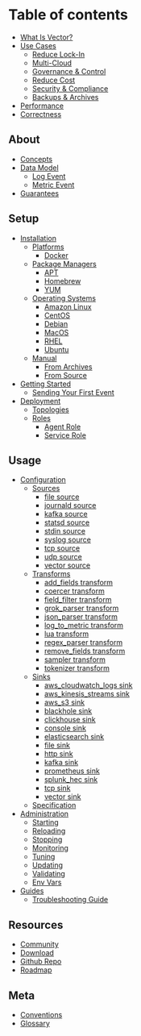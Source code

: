 # Table of contents

* [What Is Vector?](README.md)
* [Use Cases](use-cases/README.md)
  * [Reduce Lock-In](use-cases/lock-in.md)
  * [Multi-Cloud](use-cases/multi-cloud.md)
  * [Governance & Control](use-cases/governance.md)
  * [Reduce Cost](use-cases/cost.md)
  * [Security & Compliance](use-cases/security-and-compliance.md)
  * [Backups & Archives](use-cases/backups.md)
* [Performance](performance.md)
* [Correctness](correctness.md)

## About

* [Concepts](about/concepts.md)
* [Data Model](about/data-model/README.md)
  * [Log Event](about/data-model/log.md)
  * [Metric Event](about/data-model/metric.md)
* [Guarantees](about/guarantees.md)

## Setup

* [Installation](setup/installation/README.md)
  * [Platforms](setup/installation/platforms/README.md)
    * [Docker](setup/installation/platforms/docker.md)
  * [Package Managers](setup/installation/package-managers/README.md)
    * [APT](setup/installation/package-managers/apt.md)
    * [Homebrew](setup/installation/package-managers/homebrew.md)
    * [YUM](setup/installation/package-managers/yum.md)
  * [Operating Systems](setup/installation/operating-systems/README.md)
    * [Amazon Linux](setup/installation/operating-systems/amazon-linux.md)
    * [CentOS](setup/installation/operating-systems/centos.md)
    * [Debian](setup/installation/operating-systems/debian.md)
    * [MacOS](setup/installation/operating-systems/macos.md)
    * [RHEL](setup/installation/operating-systems/rhel.md)
    * [Ubuntu](setup/installation/operating-systems/ubuntu.md)
  * [Manual](setup/installation/manual/README.md)
    * [From Archives](setup/installation/manual/from-archives.md)
    * [From Source](setup/installation/manual/from-source.md)
* [Getting Started](setup/getting-started/README.md)
  * [Sending Your First Event](setup/getting-started/sending-your-first-event.md)
* [Deployment](setup/deployment/README.md)
  * [Topologies](setup/deployment/topologies.md)
  * [Roles](setup/deployment/roles/README.md)
    * [Agent Role](setup/deployment/roles/agent.md)
    * [Service Role](setup/deployment/roles/service.md)

## Usage

* [Configuration](usage/configuration/README.md)
  * [Sources](usage/configuration/sources/README.md)
    * [file source][docs.file_source]
    * [journald source][docs.journald_source]
    * [kafka source][docs.kafka_source]
    * [statsd source][docs.statsd_source]
    * [stdin source][docs.stdin_source]
    * [syslog source][docs.syslog_source]
    * [tcp source][docs.tcp_source]
    * [udp source][docs.udp_source]
    * [vector source][docs.vector_source]
  * [Transforms](usage/configuration/transforms/README.md)
    * [add_fields transform][docs.add_fields_transform]
    * [coercer transform][docs.coercer_transform]
    * [field_filter transform][docs.field_filter_transform]
    * [grok_parser transform][docs.grok_parser_transform]
    * [json_parser transform][docs.json_parser_transform]
    * [log_to_metric transform][docs.log_to_metric_transform]
    * [lua transform][docs.lua_transform]
    * [regex_parser transform][docs.regex_parser_transform]
    * [remove_fields transform][docs.remove_fields_transform]
    * [sampler transform][docs.sampler_transform]
    * [tokenizer transform][docs.tokenizer_transform]
  * [Sinks](usage/configuration/sinks/README.md)
    * [aws_cloudwatch_logs sink][docs.aws_cloudwatch_logs_sink]
    * [aws_kinesis_streams sink][docs.aws_kinesis_streams_sink]
    * [aws_s3 sink][docs.aws_s3_sink]
    * [blackhole sink][docs.blackhole_sink]
    * [clickhouse sink][docs.clickhouse_sink]
    * [console sink][docs.console_sink]
    * [elasticsearch sink][docs.elasticsearch_sink]
    * [file sink][docs.file_sink]
    * [http sink][docs.http_sink]
    * [kafka sink][docs.kafka_sink]
    * [prometheus sink][docs.prometheus_sink]
    * [splunk_hec sink][docs.splunk_hec_sink]
    * [tcp sink][docs.tcp_sink]
    * [vector sink][docs.vector_sink]
  * [Specification](usage/configuration/specification.md)
* [Administration](usage/administration/README.md)
  * [Starting](usage/administration/starting.md)
  * [Reloading](usage/administration/reloading.md)
  * [Stopping](usage/administration/stopping.md)
  * [Monitoring](usage/administration/monitoring.md)
  * [Tuning](usage/administration/tuning.md)
  * [Updating](usage/administration/updating.md)
  * [Validating](usage/administration/validating.md)
  * [Env Vars](usage/administration/env-vars.md)
* [Guides](usage/guides/README.md)
  * [Troubleshooting Guide](usage/guides/troubleshooting.md)

## Resources

* [Community](https://vector.dev/community/)
* [Download](https://github.com/timberio/vector/releases)
* [Github Repo](https://github.com/timberio/vector)
* [Roadmap](https://github.com/timberio/vector/milestones?direction=asc&sort=title&state=open)

## Meta

* [Conventions](meta/conventions.md)
* [Glossary](meta/glossary.md)


[docs.add_fields_transform]: ./usage/configuration/transforms/add_fields.md
[docs.aws_cloudwatch_logs_sink]: ./usage/configuration/sinks/aws_cloudwatch_logs.md
[docs.aws_kinesis_streams_sink]: ./usage/configuration/sinks/aws_kinesis_streams.md
[docs.aws_s3_sink]: ./usage/configuration/sinks/aws_s3.md
[docs.blackhole_sink]: ./usage/configuration/sinks/blackhole.md
[docs.clickhouse_sink]: ./usage/configuration/sinks/clickhouse.md
[docs.coercer_transform]: ./usage/configuration/transforms/coercer.md
[docs.console_sink]: ./usage/configuration/sinks/console.md
[docs.elasticsearch_sink]: ./usage/configuration/sinks/elasticsearch.md
[docs.field_filter_transform]: ./usage/configuration/transforms/field_filter.md
[docs.file_sink]: ./usage/configuration/sinks/file.md
[docs.file_source]: ./usage/configuration/sources/file.md
[docs.grok_parser_transform]: ./usage/configuration/transforms/grok_parser.md
[docs.http_sink]: ./usage/configuration/sinks/http.md
[docs.journald_source]: ./usage/configuration/sources/journald.md
[docs.json_parser_transform]: ./usage/configuration/transforms/json_parser.md
[docs.kafka_sink]: ./usage/configuration/sinks/kafka.md
[docs.kafka_source]: ./usage/configuration/sources/kafka.md
[docs.log_to_metric_transform]: ./usage/configuration/transforms/log_to_metric.md
[docs.lua_transform]: ./usage/configuration/transforms/lua.md
[docs.prometheus_sink]: ./usage/configuration/sinks/prometheus.md
[docs.regex_parser_transform]: ./usage/configuration/transforms/regex_parser.md
[docs.remove_fields_transform]: ./usage/configuration/transforms/remove_fields.md
[docs.sampler_transform]: ./usage/configuration/transforms/sampler.md
[docs.splunk_hec_sink]: ./usage/configuration/sinks/splunk_hec.md
[docs.statsd_source]: ./usage/configuration/sources/statsd.md
[docs.stdin_source]: ./usage/configuration/sources/stdin.md
[docs.syslog_source]: ./usage/configuration/sources/syslog.md
[docs.tcp_sink]: ./usage/configuration/sinks/tcp.md
[docs.tcp_source]: ./usage/configuration/sources/tcp.md
[docs.tokenizer_transform]: ./usage/configuration/transforms/tokenizer.md
[docs.udp_source]: ./usage/configuration/sources/udp.md
[docs.vector_sink]: ./usage/configuration/sinks/vector.md
[docs.vector_source]: ./usage/configuration/sources/vector.md
